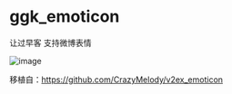 # ggk_emoticon

让过早客 支持微博表情

![image](http://tva1.sinaimg.cn/large/77f2aa08gy1gxqfqgez15j214b0c6n5f.jpg)

移植自：https://github.com/CrazyMelody/v2ex_emoticon